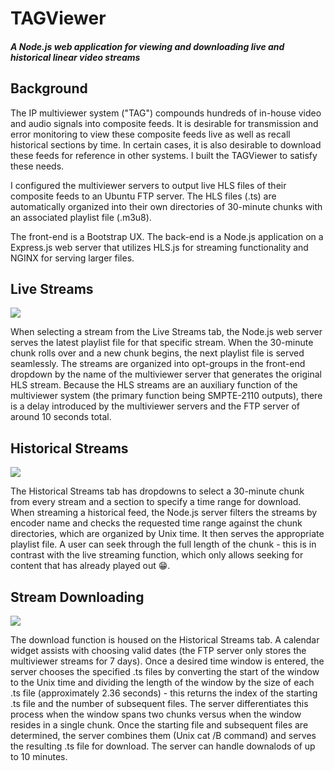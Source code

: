# TAGViewer
##### A Node.js web application for viewing and downloading live and historical linear video streams

## Background
The IP multiviewer system ("TAG") compounds hundreds of in-house video and audio signals into composite feeds. It is desirable for transmission and error monitoring to view these composite feeds live as well as recall historical sections by time. In certain cases, it is also desirable to download these feeds for reference in other systems. I built the TAGViewer to satisfy these needs.

I configured the multiviewer servers to output live HLS files of their composite feeds to an Ubuntu FTP server. The HLS files (.ts) are automatically organized into their own directories of 30-minute chunks with an associated playlist file (.m3u8).

The front-end is a Bootstrap UX. The back-end is a Node.js application on a Express.js web server that utilizes HLS.js for streaming functionality and NGINX for serving larger files.

## Live Streams
![](https://github.com/morgsimmons95/TAGViewer/blob/main/TV_live.gif)

When selecting a stream from the Live Streams tab, the Node.js web server serves the latest playlist file for that specific stream. When the 30-minute chunk rolls over and a new chunk begins, the next playlist file is served seamlessly. The streams are organized into opt-groups in the front-end dropdown by the name of the multiviewer server that generates the original HLS stream. Because the HLS streams are an auxiliary function of the multiviewer system (the primary function being SMPTE-2110 outputs), there is a delay introduced by the multiviewer servers and the FTP server of around 10 seconds total.

## Historical Streams
![](https://github.com/morgsimmons95/TAGViewer/blob/main/TV_historical.gif)

The Historical Streams tab has dropdowns to select a 30-minute chunk from every stream and a section to specify a time range for download. When streaming a historical feed, the Node.js server filters the streams by encoder name and checks the requested time range against the chunk directories, which are organized by Unix time. It then serves the appropriate playlist file. A user can seek through the full length of the chunk - this is in contrast with the live streaming function, which only allows seeking for content that has already played out 😁. 

## Stream Downloading

![](https://github.com/morgsimmons95/TAGViewer/blob/main/TV_download.gif)

The download function is housed on the Historical Streams tab. A calendar widget assists with choosing valid dates (the FTP server only stores the multiviewer streams for 7 days). Once a desired time window is entered, the server chooses the specified .ts files by converting the start of the window to the Unix time and dividing the length of the window by the size of each .ts file (approximately 2.36 seconds) - this returns the index of the starting .ts file and the number of subsequent files. The server differentiates this process when the window spans two chunks versus when the window resides in a single chunk. Once the starting file and subsequent files are determined, the server combines them (Unix cat /B command) and serves the resulting .ts file for download. The server can handle downalods of up to 10 minutes.
